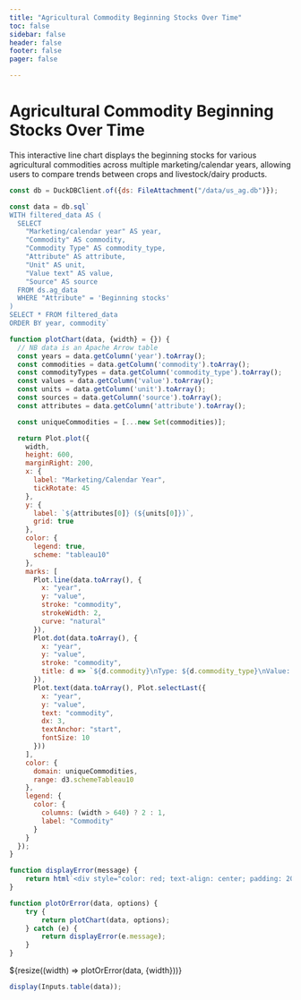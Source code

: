 ```yaml
---
title: "Agricultural Commodity Beginning Stocks Over Time"
toc: false
sidebar: false
header: false
footer: false
pager: false

---
```


# Agricultural Commodity Beginning Stocks Over Time

This interactive line chart displays the beginning stocks for various agricultural commodities across multiple marketing/calendar years, allowing users to compare trends between crops and livestock/dairy products.


```js
const db = DuckDBClient.of({ds: FileAttachment("/data/us_ag.db")});
```

```js
const data = db.sql`
WITH filtered_data AS (
  SELECT 
    "Marketing/calendar year" AS year,
    "Commodity" AS commodity,
    "Commodity Type" AS commodity_type,
    "Attribute" AS attribute,
    "Unit" AS unit,
    "Value text" AS value,
    "Source" AS source
  FROM ds.ag_data
  WHERE "Attribute" = 'Beginning stocks'
)
SELECT * FROM filtered_data
ORDER BY year, commodity`
```


```js
function plotChart(data, {width} = {}) {
  // NB data is an Apache Arrow table
  const years = data.getColumn('year').toArray();
  const commodities = data.getColumn('commodity').toArray();
  const commodityTypes = data.getColumn('commodity_type').toArray();
  const values = data.getColumn('value').toArray();
  const units = data.getColumn('unit').toArray();
  const sources = data.getColumn('source').toArray();
  const attributes = data.getColumn('attribute').toArray();

  const uniqueCommodities = [...new Set(commodities)];

  return Plot.plot({
    width,
    height: 600,
    marginRight: 200,
    x: {
      label: "Marketing/Calendar Year",
      tickRotate: 45
    },
    y: {
      label: `${attributes[0]} (${units[0]})`,
      grid: true
    },
    color: {
      legend: true,
      scheme: "tableau10"
    },
    marks: [
      Plot.line(data.toArray(), {
        x: "year",
        y: "value",
        stroke: "commodity",
        strokeWidth: 2,
        curve: "natural"
      }),
      Plot.dot(data.toArray(), {
        x: "year",
        y: "value",
        stroke: "commodity",
        title: d => `${d.commodity}\nType: ${d.commodity_type}\nValue: ${d.value} ${d.unit}\nSource: ${d.source}`
      }),
      Plot.text(data.toArray(), Plot.selectLast({
        x: "year",
        y: "value",
        text: "commodity",
        dx: 3,
        textAnchor: "start",
        fontSize: 10
      }))
    ],
    color: {
      domain: uniqueCommodities,
      range: d3.schemeTableau10
    },
    legend: {
      color: {
        columns: (width > 640) ? 2 : 1,
        label: "Commodity"
      }
    }
  });
}

function displayError(message) {
    return html`<div style="color: red; text-align: center; padding: 20px;">Error: ${message}</div>`;
}

function plotOrError(data, options) {
    try {
        return plotChart(data, options);
    } catch (e) {
        return displayError(e.message);
    }
}
```


<div class="grid grid-cols-1">
    <div class="card">
        ${resize((width) => plotOrError(data, {width}))}
    </div>
</div>

```js
display(Inputs.table(data));
```